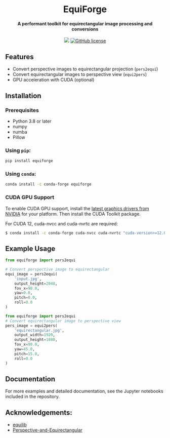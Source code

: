 <h1 align="center">
    EquiForge
</h1>

<h4 align="center">
    A performant toolkit for equirectangular image processing and conversions
</h4>


<!--<img src=".img/equilib.png" alt="equilib" width="720"/>-->

<div align="center">
<!-- <a href="https://badge.fury.io/py/pyequilib"><img src="https://badge.fury.io/py/pyequilib.svg" alt="PyPI version"></a> -->
<!-- <a href="https://pypi.org/project/pyequilib"><img src="https://img.shields.io/pypi/pyversions/pyequilib"></a> -->
  <a href="https://github.com/MikkelKappelPersson/EquiForge/actions"><img src="https://github.com/MikkelKappelPersson/EquiForge/actions/workflows/python-package-tests.yml/badge.svg"></a>
  <a href="https://github.com/MikkelKappelPersson/EquiForge/blob/main/LICENSE"><img alt="GitHub license" src="https://img.shields.io/github/license/mikkelkappelpersson/equiforge"></a>
</div>

## Features

- Convert perspective images to equirectangular projection (`pers2equi`)
- Convert equirectangular images to perspective view (`equi2pers`)
- GPU acceleration with CUDA (optional)

## Installation

### Prerequisites
- Python 3.8 or later
- numpy
- numba
- Pillow


### Using `pip`:

```bash
pip install equiforge
```

### Using `conda`:

```bash
conda install -c conda-forge equiforge
```
### CUDA GPU Support
To enable CUDA GPU support, install the [latest graphics drivers from NVIDIA](https://www.nvidia.com/en-us/drivers/) for your platform. Then install the CUDA Toolkit package.

For CUDA 12, cuda-nvcc and cuda-nvrtc are required:
```bash
$ conda install -c conda-forge cuda-nvcc cuda-nvrtc "cuda-version>=12.0"
```

## Example Usage

```python
from equiforge import pers2equi

# Convert perspective image to equirectangular
equi_image = pers2equi(
    'input.jpg',
    output_height=2048, 
    fov_x=90.0,
    yaw=0.0,
    pitch=0.0,
    roll=0.0
)
```

```python
from equiforge import pers2equi
# Convert equirectangular image to perspective view
pers_image = equi2pers(
    'equirectangular.jpg',
    output_width=1920,
    output_height=1080,
    fov_x=90.0,
    yaw=45.0,
    pitch=15.0,
    roll=0.0
)
```

## Documentation

For more examples and detailed documentation, see the Jupyter notebooks included in the repository.

## Acknowledgements:

- [equilib](https://github.com/haruishi43/equilib)
- [Perspective-and-Equirectangular](https://github.com/timy90022/Perspective-and-Equirectangular)
